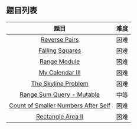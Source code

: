 ## 题目列表  
| 题目 | 难度 |  
|:---:|:---:|  
| [Reverse Pairs](reverse-pairs/question.md) | 困难 |   
| [Falling Squares](falling-squares/question.md) | 困难 |   
| [Range Module](range-module/question.md) | 困难 |   
| [My Calendar III](my-calendar-iii/question.md) | 困难 |   
| [The Skyline Problem](the-skyline-problem/question.md) | 困难 |   
| [Range Sum Query - Mutable](range-sum-query-mutable/question.md) | 中等 |   
| [Count of Smaller Numbers After Self](count-of-smaller-numbers-after-self/question.md) | 困难 |   
| [Rectangle Area II](rectangle-area-ii/question.md) | 困难 |   
